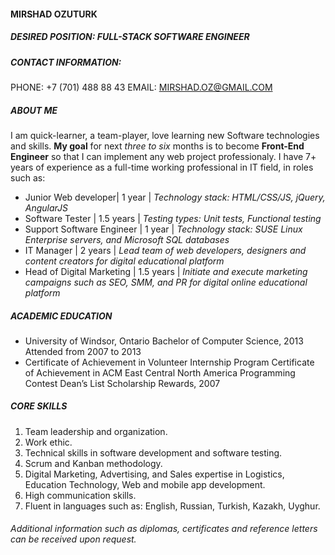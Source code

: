 #### MIRSHAD OZUTURK
##### DESIRED POSITION: _FULL-STACK SOFTWARE ENGINEER_

##### CONTACT INFORMATION:  
PHONE: +7 (701) 488 88 43
EMAIL: MIRSHAD.OZ@GMAIL.COM
##### ABOUT ME
I am quick-learner, a team-player, love learning new Software technologies and skills.
**My goal** for next *three to six* months is to become **Front-End Engineer** so that I can implement any web project professionaly.
I have 7+ years of experience as a full-time working professional in IT field, in roles such as:
* Junior Web developer| 1 year | *Technology stack: HTML/CSS/JS, jQuery, AngularJS*
* Software Tester | 1.5 years | *Testing types: Unit tests, Functional testing*
* Support Software Engineer | 1 year | *Technology stack: SUSE Linux Enterprise servers, and Microsoft SQL databases*
* IT Manager | 2 years | *Lead team of web developers, designers and content creators for digital educational platform*
* Head of Digital Marketing | 1.5 years | *Initiate and execute marketing campaigns such as SEO, SMM, and PR for digital online educational platform*

##### ACADEMIC EDUCATION
* University of Windsor, Ontario Bachelor of Computer Science, 2013 Attended from 2007 to 2013
* Certificate of Achievement in Volunteer Internship Program Certificate of Achievement in ACM East Central North America Programming Contest Dean’s List Scholarship Rewards, 2007

##### CORE SKILLS
1. Team leadership and organization.
2. Work ethic.
3. Technical skills in software development and software testing.
4. Scrum and Kanban methodology.
5. Digital Marketing, Advertising, and Sales expertise in Logistics, Education Technology, Web and mobile app development.
6. High communication skills.
7. Fluent in languages such as: English, Russian, Turkish, Kazakh, Uyghur.

###### _Additional information such as diplomas, certificates and reference letters can be received upon request._